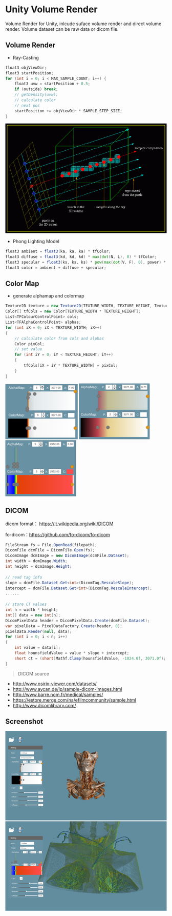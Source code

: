 # Unity Volume Render
Volume Render for Unity, inlcude suface volume render and direct volume render. Volume dataset can be raw data or dicom file.

## Volume Render
- Ray-Casting
```glsl
float3 objViewDir;
float3 startPosition;
for (int i = 0; i < MAX_SAMPLE_COUNT; i++) {
    float3 uvw = startPosition + 0.5;
    if (outside) break;
    // getDensity(uvw);
    // calculate color
    // next pos
    startPosition += objViewDir * SAMPLE_STEP_SIZE;
}
```
![image](https://github.com/AdamWu/UnityVolumeRender/blob/main/images/raycast.gif)

- Phong Lighting Model
```glsl
float3 ambient = float3(ka, ka, ka) * tfColor;
float3 diffuse = float3(kd, kd, kd) * max(dot(N, L), 0) * tfColor;
float3 specular = float3(ks, ks, ks) * pow(max(dot(V, F), 0), power) * tfColor;
float3 color = ambient + diffuse + specular;
```
## Color Map

- generate alphamap and colormap
```csharp
Texture2D texture = new Texture2D(TEXTURE_WIDTH, TEXTURE_HEIGHT, TextureFormat.RGBAFloat, false);
Color[] tfCols = new Color[TEXTURE_WIDTH * TEXTURE_HEIGHT];
List<TFColourControlPoint> cols;
List<TFAlphaControlPoint> alphas;
for (int iX = 0; iX < TEXTURE_WIDTH; iX++)
{
    // calculate color from cols and alphas 
    Color pixCol;
    // set value
    for (int iY = 0; iY < TEXTURE_HEIGHT; iY++)
    {
        tfCols[iX + iY * TEXTURE_WIDTH] = pixCol;
    }
}
```

![image](https://github.com/AdamWu/UnityVolumeRender/blob/main/images/colormap1.png)
![image](https://github.com/AdamWu/UnityVolumeRender/blob/main/images/colormap2.png)
![image](https://github.com/AdamWu/UnityVolumeRender/blob/main/images/colormap3.png)


## DICOM

dicom format： https://it.wikipedia.org/wiki/DICOM

fo-dicom：https://github.com/fo-dicom/fo-dicom

```csharp
FileStream fs = File.OpenRead(filepath);
DicomFile dcmFile = DicomFile.Open(fs);
DicomImage dcmImage = new DicomImage(dcmFile.Dataset);
int width = dcmImage.Width;
int height = dcmImage.Height;

// read tag info
slope = dcmFile.Dataset.Get<int>(DicomTag.RescaleSlope);
intercept = dcmFile.Dataset.Get<int>(DicomTag.RescaleIntercept);
......

// store CT values
int n = width * height;
int[] data = new int[n];
DicomPixelData header = DicomPixelData.Create(dcmFile.Dataset);
var pixelData = PixelDataFactory.Create(header, 0);
pixelData.Render(null, data);
for (int i = 0; i < n; i++)
{
    int value = data[i];
    float hounsfieldValue = value * slope + intercept;
    short ct = (short)Mathf.Clamp(hounsfieldValue, -1024.0f, 3071.0f);
}
```

> DICOM source
- http://www.osirix-viewer.com/datasets/    
- http://www.aycan.de/lp/sample-dicom-images.html
- http://www.barre.nom.fr/medical/samples/
- https://estore.merge.com/na/efilmcommunity/sample.html
- http://www.dicomlibrary.com/


## Screenshot

![image](https://github.com/AdamWu/UnityVolumeRender/blob/main/images/screenshoot1.png)
![image](https://github.com/AdamWu/UnityVolumeRender/blob/main/images/screenshoot2.png)